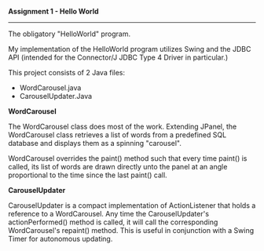 **Assignment 1 - Hello World**
___

The obligatory "HelloWorld" program.

My implementation of the HelloWorld program utilizes Swing and the
JDBC API (intended for the Connector/J JDBC Type 4 Driver in particular.)

This project consists of 2 Java files:

* WordCarousel.java
* CarouselUpdater.Java

**WordCarousel**

  The WordCarousel class does most of the work. Extending JPanel, the
  WordCarousel class retrieves a list of words from a predefined SQL database
  and displays them as a spinning "carousel".

  WordCarousel overrides the paint() method such that every time paint() is
  called, its list of words are drawn directly unto the panel at an angle
  proportional to the time since the last paint() call.

**CarouselUpdater**

 CarouselUpdater is a compact implementation of ActionListener that holds a
 reference to a WordCarousel. Any time the CarouselUpdater's actionPerformed()
 method is called, it will call the corresponding WordCarousel's repaint()
 method. This is useful in conjunction with a Swing Timer for autonomous updating.
